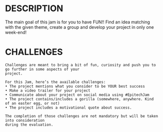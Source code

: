 # DESCRIPTION 
The main goal of this jam is for you to have FUN!!
Find an idea matching with the given theme, create a group and develop your project in only one week-end!

# CHALLENGES
```
Challenges are meant to bring a bit of fun, curiosity and push you to go further in some aspects of your
project.

For this Jam, here’s the available challenges:
• The project mentions what you consider to be YOUR best success
• Make a video trailer for your project
• Communicate about your project on social media using #EpitechJam
• The project contains/includes a gorilla (somewhere, anywhere. Kind of an easter egg, or not)
• The project includes a motivational quote about success.

The completion of those challenges are not mandatory but will be taken into consideration 
during the evaluation.

```
